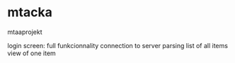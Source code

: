 # mtacka
mtaaprojekt


login screen: full funkcionnality
connection to server
parsing
list of all items
view of one item

